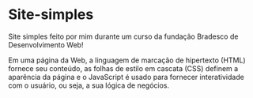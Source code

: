 # Site-simples
Site simples feito por mim durante um curso da fundação Bradesco de Desenvolvimento Web!

Em uma página da Web, a linguagem de marcação de hipertexto (HTML) fornece seu conteúdo, as folhas de estilo em cascata (CSS) definem a aparência da página e o JavaScript é usado para fornecer interatividade com o usuário, ou seja, a sua lógica de negócios.
